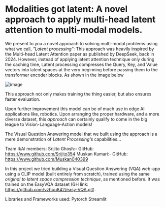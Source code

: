 # Modalities got latent: A novel approach to apply multi-head latent attention to multi-modal models.

We present to you a novel approach to solving multi-modal problems using what we call, *"Latent processing"*:
This approach was heavily inspired by the Multi-head Latent Attention paper as published by DeepSeek, back in 2024.
However, instead of applying latent attention technique only during the caching time, Latent processing compresses the Query, Key, and Value vectors into latent spaces at the very beginning before passing them to the transformer encoder blocks. As shown in the image below

![image](https://github.com/user-attachments/assets/79327f67-0100-4f47-92ae-e5ef1eed3b2e)

This approach not only makes training the thing easier, but also ensures faster evaluation.

Upon further improvement this model can be of much use in edge AI applications like, robotics. Upon arranging the proper hardware, and a more diverse dataset, this *approach* can certainly qualify to come in the big league to Vision-Language-Action models!

The Visual Question Answering model that we built using the approach is a mere demonstration of *Latent Processing's* capabilities...

Team IkAI members: 
Srijito Ghosh:- GitHub: https://www.github.com/Srijito354
Muskan Kumari:- GitHub: https://www.github.com/Muskan040399

In this project we tried building a Visual Question Answering (VQA) web-app using a CLIP model (built entirely from scratch), trained using the same *original to latent space compression technique*, as mentioned before. It was trained on the EasyVQA dataset (GH link: https://github.com/vzhou842/easy-VQA.git).

Libraries and Frameworks used:
Pytorch
Streamlit

